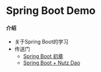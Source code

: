 # Spring Boot Demo

#### 介绍
- 关于Spring Boot的学习
- 传送门
  - [Spring Boot 初章](https://blog.clearcode.top/article/spring-boot)
  - [Spring Boot + Nutz Dao](https://blog.clearcode.top/article/spring-boot-2)